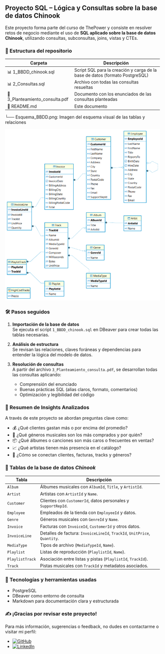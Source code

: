 ## Proyecto SQL – Lógica y Consultas sobre la base de datos Chinook

Este proyecto forma parte del curso de ThePower y consiste en resolver retos de negocio mediante el uso de **SQL aplicado sobre la base de datos Chinook**, utilizando consultas, subconsultas, joins, vistas y CTEs.

### 📁 Estructura del repositorio 



| Carpeta                     | Descripción                                      |
|----------------------------|--------------------------------------------------|
| 📊 1_BBDD_chinook.sql         | Script SQL para la creación y carga de la base de datos (formato PostgreSQL)    |
| 📊 2_Consultas.sql | Archivo con todas las consultas resueltas                        |
| 📄 3_Planteamiento_consulta.pdf            | Documento con los enunciados de las consultas planteadas|
| 📝 README.md            | Este documento                   |
└── Esquema_BBDD.png: Imagen del esquema visual de las tablas y relaciones


![alt text](Esquema_BBDD.png)

### 🛠️ Pasos seguidos

1. **Importación de la base de datos**  
   Se ejecuta el script `1_BBDD_chinook.sql` en DBeaver para crear todas las tablas necesarias.

2. **Análisis de estructura**  
   Se revisan las relaciones, claves foráneas y dependencias para entender la lógica del modelo de datos.

3. **Resolución de consultas**  
   A partir del archivo `3_Planteamiento_consulta.pdf`, se desarrollan todas las consultas aplicando:
   - Comprensión del enunciado
   - Buenas prácticas SQL (alias claros, formato, comentarios)
   - Optimización y legibilidad del código

### 🧠 Resumen de Insights Analizados

A través de este proyecto se abordan preguntas clave como:

- 💰 ¿Qué clientes gastan más o por encima del promedio?
- 🎵 ¿Qué géneros musicales son los más comprados y por quién?
- 📦 ¿Qué álbumes o canciones son más caros o frecuentes en ventas?
- 📈 ¿Qué artistas tienen más presencia en el catálogo?
- 🧾 ¿Cómo se conectan clientes, facturas, tracks y géneros?



### 📘 Tablas de la base de datos *Chinook*

| Tabla            | Descripción |
|------------------|-------------|
| `Album`          | Álbumes musicales con `AlbumId`, `Title`, y `ArtistId`. |
| `Artist`         | Artistas con `ArtistId` y `Name`. |
| `Customer`       | Clientes con `CustomerId`, datos personales y `SupportRepId`. |
| `Employee`       | Empleados de la tienda con `EmployeeId` y datos. |
| `Genre`          | Géneros musicales con `GenreId` y `Name`. |
| `Invoice`        | Facturas con `InvoiceId`, `CustomerId` y otros datos. |
| `InvoiceLine`    | Detalles de factura: `InvoiceLineId`, `TrackId`, `UnitPrice`, `Quantity`. |
| `MediaType`      | Tipos de archivo (`MediaTypeId`, `Name`). |
| `Playlist`       | Listas de reproducción (`PlaylistId`, `Name`). |
| `PlaylistTrack`  | Asociación entre listas y pistas (`PlaylistId`, `TrackId`). |
| `Track`          | Pistas musicales con `TrackId` y metadatos asociados. |



### 📌 Tecnologías y herramientas usadas

- PostgreSQL
- DBeaver como entorno de consulta
- Markdown para documentación clara y estructurada


### ✍️ ¡Gracias por revisar este proyecto!

Para más información, sugerencias o feedback, no dudes en contactarme o visitar mi perfil:

- [![GitHub](https://img.shields.io/badge/GitHub-%2312100E.svg?style=flat&logo=github&logoColor=white)](https://github.com/JessiHP)
- [![LinkedIn](https://img.shields.io/badge/LinkedIn-%230077B5.svg?style=flat&logo=linkedin&logoColor=white)](https://www.linkedin.com/in/jmhp)

